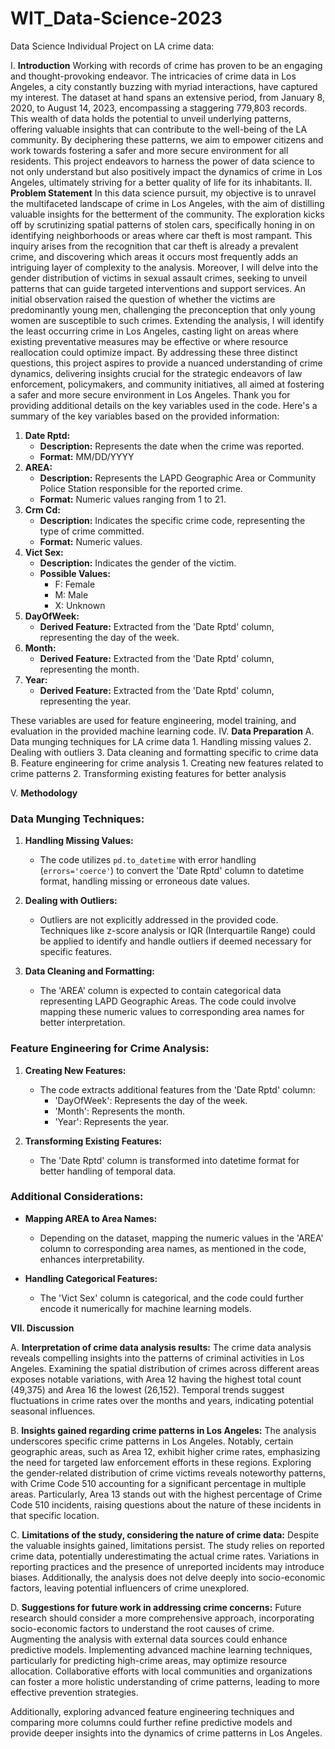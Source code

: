 # WIT_Data-Science-2023


Data Science Individual Project on LA crime data:

I. **Introduction**
Working with records of crime has proven to be an engaging and thought-provoking endeavor. The intricacies of crime data in Los Angeles, a city constantly buzzing with myriad interactions, have captured my interest. The dataset at hand spans an extensive period, from January 8, 2020, to August 14, 2023, encompassing a staggering 779,803 records. This wealth of data holds the potential to unveil underlying patterns, offering valuable insights that can contribute to the well-being of the LA community. By deciphering these patterns, we aim to empower citizens and work towards fostering a safer and more secure environment for all residents. This project endeavors to harness the power of data science to not only understand but also positively impact the dynamics of crime in Los Angeles, ultimately striving for a better quality of life for its inhabitants.
II. **Problem Statement**
In this data science pursuit, my objective is to unravel the multifaceted landscape of crime in Los Angeles, with the aim of distilling valuable insights for the betterment of the community. The exploration kicks off by scrutinizing spatial patterns of stolen cars, specifically honing in on identifying neighborhoods or areas where car theft is most rampant. This inquiry arises from the recognition that car theft is already a prevalent crime, and discovering which areas it occurs most frequently adds an intriguing layer of complexity to the analysis. Moreover, I will delve into the gender distribution of victims in sexual assault crimes, seeking to unveil patterns that can guide targeted interventions and support services. An initial observation raised the question of whether the victims are predominantly young men, challenging the preconception that only young women are susceptible to such crimes. Extending the analysis, I will identify the least occurring crime in Los Angeles, casting light on areas where existing preventative measures may be effective or where resource reallocation could optimize impact. By addressing these three distinct questions, this project aspires to provide a nuanced understanding of crime dynamics, delivering insights crucial for the strategic endeavors of law enforcement, policymakers, and community initiatives, all aimed at fostering a safer and more secure environment in Los Angeles.
Thank you for providing additional details on the key variables used in the code. Here's a summary of the key variables based on the provided information:

1. **Date Rptd:**
   - **Description:** Represents the date when the crime was reported.
   - **Format:** MM/DD/YYYY
2. **AREA:**
   - **Description:** Represents the LAPD Geographic Area or Community Police Station responsible for the reported crime.
   - **Format:** Numeric values ranging from 1 to 21.
3. **Crm Cd:**
   - **Description:** Indicates the specific crime code, representing the type of crime committed.
   - **Format:** Numeric values.
4. **Vict Sex:**
   - **Description:** Indicates the gender of the victim.
   - **Possible Values:**
     - F: Female
     - M: Male
     - X: Unknown
5. **DayOfWeek:**
   - **Derived Feature:** Extracted from the 'Date Rptd' column, representing the day of the week.
6. **Month:**
   - **Derived Feature:** Extracted from the 'Date Rptd' column, representing the month.
7. **Year:**
   - **Derived Feature:** Extracted from the 'Date Rptd' column, representing the year.

These variables are used for feature engineering, model training, and evaluation in the provided machine learning code. 
IV. **Data Preparation**
   A. Data munging techniques for LA crime data
      1. Handling missing values
      2. Dealing with outliers
      3. Data cleaning and formatting specific to crime data
   B. Feature engineering for crime analysis
      1. Creating new features related to crime patterns
      2. Transforming existing features for better analysis

V. **Methodology**
### Data Munging Techniques:

1. **Handling Missing Values:**
   - The code utilizes `pd.to_datetime` with error handling (`errors='coerce'`) to convert the 'Date Rptd' column to datetime format, handling missing or erroneous date values.

2. **Dealing with Outliers:**
   - Outliers are not explicitly addressed in the provided code. Techniques like z-score analysis or IQR (Interquartile Range) could be applied to identify and handle outliers if deemed necessary for specific features.

3. **Data Cleaning and Formatting:**
   - The 'AREA' column is expected to contain categorical data representing LAPD Geographic Areas. The code could involve mapping these numeric values to corresponding area names for better interpretation.

### Feature Engineering for Crime Analysis:

1. **Creating New Features:**
   - The code extracts additional features from the 'Date Rptd' column:
     - 'DayOfWeek': Represents the day of the week.
     - 'Month': Represents the month.
     - 'Year': Represents the year.

2. **Transforming Existing Features:**
   - The 'Date Rptd' column is transformed into datetime format for better handling of temporal data.

### Additional Considerations:

- **Mapping AREA to Area Names:**
  - Depending on the dataset, mapping the numeric values in the 'AREA' column to corresponding area names, as mentioned in the code, enhances interpretability.

- **Handling Categorical Features:**
  - The 'Vict Sex' column is categorical, and the code could further encode it numerically for machine learning models.

**VII. Discussion**

A. **Interpretation of crime data analysis results:**
   The crime data analysis reveals compelling insights into the patterns of criminal activities in Los Angeles. Examining the spatial distribution of crimes across different areas exposes notable variations, with Area 12 having the highest total count (49,375) and Area 16 the lowest (26,152). Temporal trends suggest fluctuations in crime rates over the months and years, indicating potential seasonal influences.

B. **Insights gained regarding crime patterns in Los Angeles:**
   The analysis underscores specific crime patterns in Los Angeles. Notably, certain geographic areas, such as Area 12, exhibit higher crime rates, emphasizing the need for targeted law enforcement efforts in these regions. Exploring the gender-related distribution of crime victims reveals noteworthy patterns, with Crime Code 510 accounting for a significant percentage in multiple areas. Particularly, Area 13 stands out with the highest percentage of Crime Code 510 incidents, raising questions about the nature of these incidents in that specific location.

C. **Limitations of the study, considering the nature of crime data:**
   Despite the valuable insights gained, limitations persist. The study relies on reported crime data, potentially underestimating the actual crime rates. Variations in reporting practices and the presence of unreported incidents may introduce biases. Additionally, the analysis does not delve deeply into socio-economic factors, leaving potential influencers of crime unexplored.

D. **Suggestions for future work in addressing crime concerns:**
   Future research should consider a more comprehensive approach, incorporating socio-economic factors to understand the root causes of crime. Augmenting the analysis with external data sources could enhance predictive models. Implementing advanced machine learning techniques, particularly for predicting high-crime areas, may optimize resource allocation. Collaborative efforts with local communities and organizations can foster a more holistic understanding of crime patterns, leading to more effective prevention strategies.

Additionally, exploring advanced feature engineering techniques and comparing more columns could further refine predictive models and provide deeper insights into the dynamics of crime patterns in Los Angeles.
